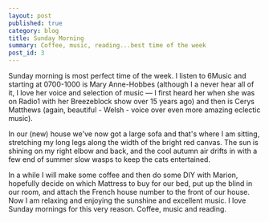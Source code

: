 ```yaml
---
layout: post
published: true
category: blog
title: Sunday Morning
summary: Coffee, music, reading...best time of the week
post_id: 3
---
```


Sunday morning is most perfect time of the week. I listen to 6Music and starting at 0700-1000 is Mary Anne-Hobbes (although I a never hear all of it, I love her voice and selection of music — I first heard her when she was on Radio1 with her Breezeblock show over 15 years ago) and then is Cerys Matthews (again, beautiful - Welsh - voice over even more amazing eclectic music).

In our (new) house we've now got a large sofa and that's where I am sitting, stretching my long legs along the width of the bright red canvas. The sun is shining on my right elbow and back, and the cool autumn air drifts in with a few end of summer slow wasps to keep the cats entertained.

In a while I will make some coffee and then do some DIY with Marion, hopefully decide on which Mattress to buy for our bed, put up the blind in our room, and attach the French house number to the front of our house. Now I am relaxing and enjoying the sunshine and excellent music. I love Sunday mornings for this very reason. Coffee, music and reading.